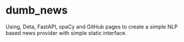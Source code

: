 # dumb_news
Using, Deta, FastAPI, spaCy and GitHub pages to create a simple NLP based news provider with simple static interface. 
